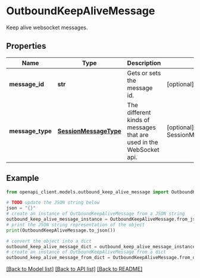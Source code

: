 # OutboundKeepAliveMessage

Keep alive websocket messages.

## Properties

Name | Type | Description | Notes
------------ | ------------- | ------------- | -------------
**message_id** | **str** | Gets or sets the message id. | [optional] 
**message_type** | [**SessionMessageType**](SessionMessageType.md) | The different kinds of messages that are used in the WebSocket api. | [optional] [readonly] [default to SessionMessageType.KEEPALIVE]

## Example

```python
from openapi_client.models.outbound_keep_alive_message import OutboundKeepAliveMessage

# TODO update the JSON string below
json = "{}"
# create an instance of OutboundKeepAliveMessage from a JSON string
outbound_keep_alive_message_instance = OutboundKeepAliveMessage.from_json(json)
# print the JSON string representation of the object
print(OutboundKeepAliveMessage.to_json())

# convert the object into a dict
outbound_keep_alive_message_dict = outbound_keep_alive_message_instance.to_dict()
# create an instance of OutboundKeepAliveMessage from a dict
outbound_keep_alive_message_from_dict = OutboundKeepAliveMessage.from_dict(outbound_keep_alive_message_dict)
```
[[Back to Model list]](../README.md#documentation-for-models) [[Back to API list]](../README.md#documentation-for-api-endpoints) [[Back to README]](../README.md)


